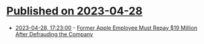 # [Published on 2023-04-28](index.md)

* [2023-04-28, 17:23:00](https://apple.slashdot.org/story/23/04/28/1723243/former-apple-employee-must-repay-19-million-after-defrauding-the-company?utm_source=rss1.0mainlinkanon&utm_medium=feed) - [Former Apple Employee Must Repay $19 Million After Defrauding the Company](https://apple.slashdot.org/story/23/04/28/1723243/former-apple-employee-must-repay-19-million-after-defrauding-the-company?utm_source=rss1.0mainlinkanon&utm_medium=feed)
